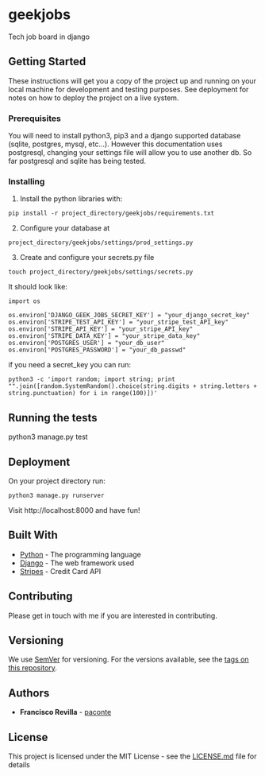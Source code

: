 # geekjobs

Tech job board in django

## Getting Started

These instructions will get you a copy of the project up and running on your local machine for development and testing purposes. See deployment for notes on how to deploy the project on a live system.

### Prerequisites

You will need to install python3, pip3 and a django supported database (sqlite, postgres, mysql, etc...). 
However this documentation uses postgresql, changing your settings file will allow you to use another db. 
So far postgresql and sqlite has being tested.

### Installing

1) Install the python libraries with:

```
pip install -r project_directory/geekjobs/requirements.txt
```
2) Configure your database at 

```
project_directory/geekjobs/settings/prod_settings.py
```

3) Create and configure your secrets.py file 

```
touch project_directory/geekjobs/settings/secrets.py
```

It should look like:

```
import os

os.environ['DJANGO_GEEK_JOBS_SECRET_KEY'] = "your_django_secret_key"
os.environ['STRIPE_TEST_API_KEY'] = "your_stripe_test_API_key"
os.environ['STRIPE_API_KEY'] = "your_stripe_API_key"
os.environ['STRIPE_DATA_KEY'] = "your_stripe_data_key"
os.environ['POSTGRES_USER'] = "your_db_user"
os.environ['POSTGRES_PASSWORD'] = "your_db_passwd"
```

if you need a secret_key you can run:

```
python3 -c 'import random; import string; print "".join([random.SystemRandom().choice(string.digits + string.letters + string.punctuation) for i in range(100)])'

```

## Running the tests

python3 manage.py test

## Deployment

On your project directory run:

```
python3 manage.py runserver
```

Visit http://localhost:8000 and have fun!

## Built With

* [Python](https://www.python.org/) - The programming language
* [Django](https://www.djangoproject.com/) - The web framework used
* [Stripes](https://stripe.com/) - Credit Card API

## Contributing

Please get in touch with me if you are interested in contributing.

## Versioning

We use [SemVer](http://semver.org/) for versioning. For the versions available, see the [tags on this repository](https://github.com/paconte/geekjobs/tags). 

## Authors

* **Francisco Revilla** - [paconte](https://github.com/paconte)

## License

This project is licensed under the MIT License - see the [LICENSE.md](LICENSE.md) file for details
